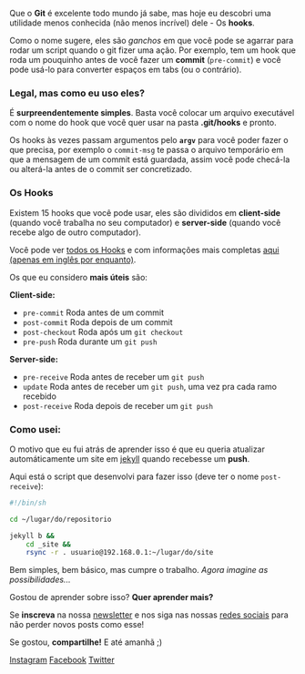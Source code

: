 Que o **Git** é excelente todo mundo já sabe, mas hoje eu descobri uma
utilidade menos conhecida (não menos incrível) dele - Os **hooks**.

Como o nome sugere, eles são *ganchos* em que você pode se agarrar para rodar
um script quando o git fizer uma ação. Por exemplo, tem um hook que roda um
pouquinho antes de você fazer um **commit** (`pre-commit`) e você pode usá-lo
para converter espaços em tabs (ou o contrário).

### Legal, mas como eu uso eles?

É **surpreendentemente simples**. Basta você colocar um arquivo executável com
o nome do hook que você quer usar na pasta **.git/hooks** e pronto.

Os hooks às vezes passam argumentos pelo **`argv`** para você poder fazer o que
precisa, por exemplo o `commit-msg` te passa o arquivo temporário em que a
mensagem de um commit está guardada, assim você pode checá-la ou alterá-la
antes de o commit ser concretizado.

### Os Hooks

Existem 15 hooks que você pode usar, eles são divididos em **client-side**
(quando você trabalha no seu computador) e **server-side** (quando você recebe
algo de outro computador).

Você pode ver [todos os
Hooks](https://git-scm.com/book/pt-br/v2/Customizing-Git-Git-Hooks) e com
informações mais completas [aqui (apenas em inglês por
enquanto)](https://git-scm.com/book/pt-br/v2/Customizing-Git-Git-Hooks).

Os que eu considero **mais úteis** são:

**Client-side:**
- `pre-commit` Roda antes de um commit
- `post-commit` Roda depois de um commit
- `post-checkout` Roda após um `git checkout`
- `pre-push` Roda durante um `git push`

**Server-side:**
- `pre-receive` Roda antes de receber um `git push`
- `update` Roda antes de receber um `git push`, uma vez pra cada ramo recebido
- `post-receive` Roda depois de receber um `git push`

### Como usei:


O motivo que eu fui atrás de aprender isso é que eu queria atualizar
automáticamente um site em [jekyll](https://jekyllrb.com/) quando recebesse um
**push**.

Aqui está o script que desenvolvi para fazer isso (deve ter o nome
`post-receive`):


```bash
#!/bin/sh

cd ~/lugar/do/repositorio

jekyll b &&
    cd _site &&
    rsync -r . usuario@192.168.0.1:~/lugar/do/site

```

Bem simples, bem básico, mas cumpre o trabalho. *Agora imagine as
possibilidades...*

Gostou de aprender sobre isso? **Quer aprender mais?**

Se **inscreva** na nossa [newsletter](https://moskoscode.com/newsletter) e nos
siga nas nossas [redes sociais](https://linktr.ee/moskoscode) para não perder
novos posts como esse!

Se gostou, **compartilhe!** E até amanhã ;)

[Instagram](https://www.instagram.com/moskoscode)
[Facebook](https://www.facebook.com/moskoscode)
[Twitter](https://www.twitter.com/moskoscode)

